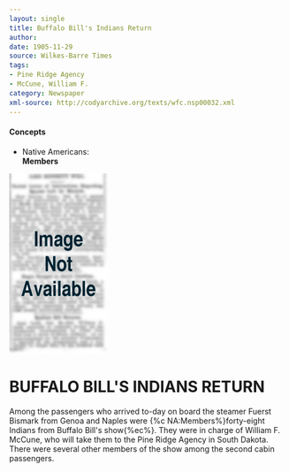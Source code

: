 ```yaml
---
layout: single
title: Buffalo Bill's Indians Return
author: 
date: 1905-11-29
source: Wilkes-Barre Times
tags:
- Pine Ridge Agency
- McCune, William F. 
category: Newspaper
xml-source: http://codyarchive.org/texts/wfc.nsp00032.xml
---
```

<div class="concepts">
    <h4>Concepts</h4>
    <div class="keywords">
        <ul>
            <li>
                <span title="NA:Members" style="background-color: transparent;">
                    <a title="NA:Members" onmouseover="highlightSpan(this.getAttribute('title'))">
                        Native Americans:
                        <br />
                        <strong>Members</strong>
                    </a>  
                </span>
            </li>
        </ul>
    </div>
</div>

![Image not available](/figures/default_document.png "Image not available")

# BUFFALO BILL'S INDIANS RETURN

Among the passengers who arrived to-day on board the steamer Fuerst Bismark from Genoa and Naples were {%c NA:Members%}forty-eight Indians from Buffalo Bill's show{%ec%}. They were in charge of William F. McCune, who will take them to the Pine Ridge Agency in South Dakota. There were several other members of the show among the second cabin passengers.